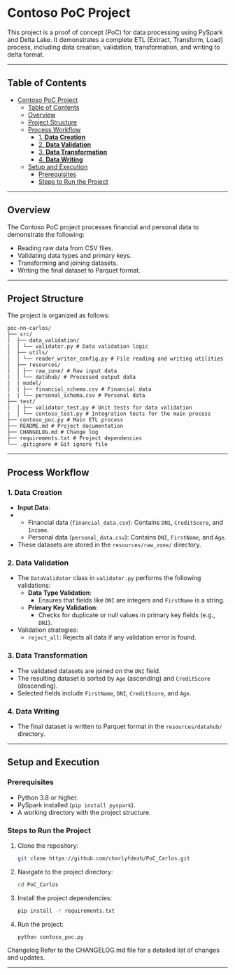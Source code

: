 # Contoso PoC Project

This project is a proof of concept (PoC) for data processing using PySpark and Delta Lake. It demonstrates a complete ETL (Extract, Transform, Load) process, including data creation, validation, transformation, and writing to delta format.

---

## Table of Contents

- [Contoso PoC Project](#contoso-poc-project)
  - [Table of Contents](#table-of-contents)
  - [Overview](#overview)
  - [Project Structure](#project-structure)
  - [Process Workflow](#process-workflow)
    - [1. **Data Creation**](#1-data-creation)
    - [2. **Data Validation**](#2-data-validation)
    - [3. **Data Transformation**](#3-data-transformation)
    - [4. **Data Writing**](#4-data-writing)
  - [Setup and Execution](#setup-and-execution)
    - [Prerequisites](#prerequisites)
    - [Steps to Run the Project](#steps-to-run-the-project)

---

## Overview

The Contoso PoC project processes financial and personal data to demonstrate the following:

- Reading raw data from CSV files.
- Validating data types and primary keys.
- Transforming and joining datasets.
- Writing the final dataset to Parquet format.

---

## Project Structure

The project is organized as follows:

```
poc-nn-carlos/
├── src/
│  ├── data_validation/
|  │ └── validator.py # Data validation logic
│  ├── utils/
|  │ └── reader_writer_config.py # File reading and writing utilities
│  ├── resources/
|  │ ├── raw_zone/ # Raw input data
|  │ └── datahub/ # Processed output data
|  | model/
|  | ├── financial_schema.csv # Financial data
|  | └── personal_schema.csv # Personal data
├── test/
|  │ ├── validator_test.py # Unit tests for data validation
|  │ └── contoso_test.py # Integration tests for the main process
├── contoso_poc.py # Main ETL process
├── README.md # Project documentation
├── CHANGELOG.md # Change log
├── requirements.txt # Project dependencies
└── .gitignore # Git ignore file
```
---

## Process Workflow

### 1. **Data Creation**

- **Input Data**:
- 
  - Financial data (`financial_data.csv`): Contains `DNI`, `CreditScore`, and `Income`.
  - Personal data (`personal_data.csv`): Contains `DNI`, `FirstName`, and `Age`.
- These datasets are stored in the `resources/raw_zone/` directory.

### 2. **Data Validation**

- The `DataValidator` class in `validator.py` performs the following validations:
  - **Data Type Validation**:
    - Ensures that fields like `DNI` are integers and `FirstName` is a string.
  - **Primary Key Validation**:
    - Checks for duplicate or null values in primary key fields (e.g., `DNI`).
- Validation strategies:
  - `reject_all`: Rejects all data if any validation error is found.

### 3. **Data Transformation**

- The validated datasets are joined on the `DNI` field.
- The resulting dataset is sorted by `Age` (ascending) and `CreditScore` (descending).
- Selected fields include `FirstName`, `DNI`, `CreditScore`, and `Age`.

### 4. **Data Writing**

- The final dataset is written to Parquet format in the `resources/datahub/` directory.

---

## Setup and Execution

### Prerequisites

- Python 3.8 or higher.
- PySpark installed (`pip install pyspark`).
- A working directory with the project structure.

### Steps to Run the Project

1. Clone the repository:
   ```bash
   git clone https://github.com/charlyfdezh/PoC_Carlos.git

2. Navigate to the project directory:
   ```bash
   cd PoC_Carlos

3. Install the project dependencies:   
   ```bash
   pip install -r requirements.txt

4. Run the project:
   ```bash
   python contoso_poc.py


Changelog
Refer to the CHANGELOG.md file for a detailed list of changes and updates.

---
